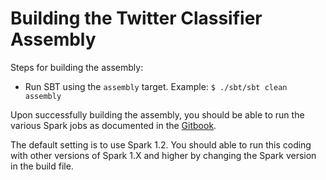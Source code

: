 # Building the Twitter Classifier Assembly

Steps for building the assembly:

* Run SBT using the `assembly` target.  Example: `$ ./sbt/sbt clean assembly`

Upon successfully building the assembly, you should be able to run the various Spark jobs as documented in the [Gitbook](https://www.gitbook.io/read/book/databricks/databricks-spark-reference-applications).

The default setting is to use Spark 1.2.  You should able to run this coding with other versions of Spark 1.X and higher by changing the Spark version in the build file.